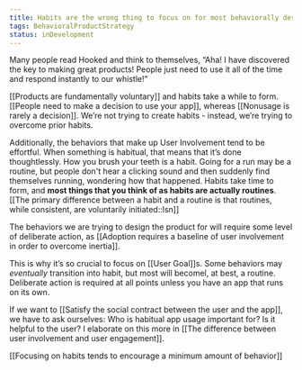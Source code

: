 ```yaml
---
title: Habits are the wrong thing to focus on for most behaviorally designed applications
tags: BehavioralProductStrategy
status: inDevelopment
---
```


Many people read Hooked and think to themselves, “Aha! I have discovered the key to making great products! People just need to use it all of the time and respond instantly to our whistle!”

[[Products are fundamentally voluntary]] and habits take a while to form. [[People need to make a decision to use your app]], whereas [[Nonusage is rarely a decision]]. We’re not trying to create habits - instead, we’re trying to overcome prior habits. 

Additionally, the behaviors that make up User Involvement tend to be effortful. When something is habitual, that means that it’s done thoughtlessly. How you brush your teeth is a habit. Going for a run may be a routine, but people don't hear a clicking sound and then suddenly find themselves running, wondering how that happened. Habits take time to form, and **most things that you think of as habits are actually routines**. [[The primary difference between a habit and a routine is that routines, while consistent, are voluntarily initiated::lsn]]

The behaviors we are trying to design the product for will require some level of deliberate action, as [[Adoption requires a baseline of user involvement in order to overcome inertia]]. 

This is why it’s so crucial to focus on [[User Goal]]s. Some behaviors may *eventually* transition into habit, but most will becomel, at best, a routine. Deliberate action is required at all points unless you have an app that runs on its own.

If we want to [[Satisfy the social contract between the user and the app]], we have to ask ourselves: Who is habitual app usage important for? Is it helpful to the user? I elaborate on this more in [[The difference between user involvement and user engagement]].

[[Focusing on habits tends to encourage a minimum amount of behavior]]